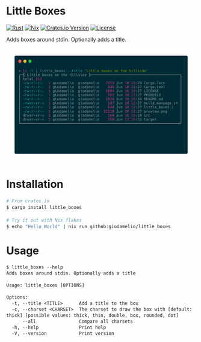# Little Boxes
[![Rust](https://github.com/giodamelio/little_boxes/actions/workflows/rust.yml/badge.svg)](https://github.com/giodamelio/little_boxes/actions/workflows/rust.yml)
[![Nix](https://github.com/giodamelio/little_boxes/actions/workflows/nix.yml/badge.svg)](https://github.com/giodamelio/little_boxes/actions/workflows/nix.yml)
[![Crates.io Version](https://img.shields.io/crates/v/little_boxes.svg?style=flat-square)](https://crates.io/crates/little_boxes)
[![License](https://img.shields.io/crates/l/little_boxes.svg?style=flat-square)](https://github.com/giodamelio/little_boxes/blob/master/LICENSE) 

Adds boxes around stdin. Optionally adds a title.

![preview](preview.png)

# Installation

```sh
# From crates.io
$ cargo install little_boxes

# Try it out with Nix flakes
$ echo "Hello World" | nix run github:giodamelio/little_boxes
```

# Usage

```
$ little_boxes --help
Adds boxes around stdin. Optionally adds a title

Usage: little_boxes [OPTIONS]

Options:
  -t, --title <TITLE>      Add a title to the box
  -c, --charset <CHARSET>  The charset to draw the box with [default: thick] [possible values: thick, thin, double, box, rounded, dot]
      --all                Compare all charsets
  -h, --help               Print help
  -V, --version            Print version

```
